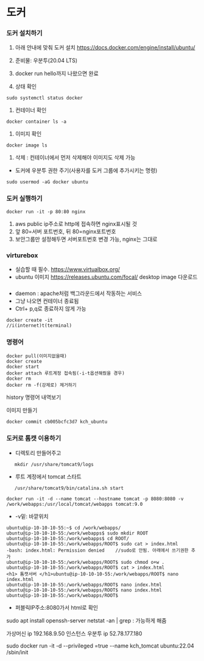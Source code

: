 # 도커 
### 도커 설치하기
1. 아래 안내에 맞춰 도커 설치
https://docs.docker.com/engine/install/ubuntu/

1. 준비물: 우분투(20.04 LTS)
2. docker run hello까지 나왔으면 완료
3. 상태 확인
```
sudo systemctl status docker
```
1. 컨테이너 확인
```
docker container ls -a
```
1. 이미지 확인
```
docker image ls
```
1. 삭제 : 컨테이너에서 먼저 삭제해야 이미지도 삭제 가능

* 도커에 우분투 권한 주기(사용자를 도커 그룹에 추가시키는 명령)
```
sudo usermod -aG docker ubuntu
```

### 도커 실행하기
```
docker run -it -p 80:80 nginx
```
1. aws public ip주소로 http에 접속하면 nginx표시될 것
2. 앞 80=서버 포트번호, 뒤 80=nginx포트번호
3. 보안그룹만 설정해두면 서버포트번호 변경 가능, nginx는 그대로

### virturebox
* 실습할 때 필수.
https://www.virtualbox.org/
* ubuntu 이미지
https://releases.ubuntu.com/focal/
desktop image 다운로드


###
* daemon : apache처럼 백그라운드에서 작동하는 서비스
* 그냥 나오면 컨테이너 종료됨 
* Ctrl+ p,q로 종료하지 않게 가능
```
docker create -it
//i(internet)t(terminal)
```

### 명령어
```
docker pull(이미지없을때)
docker create
docker start
docker attach 루트계정 접속됨(-i-t옵션해줬을 경우)
docker rm
docker rm -f(강제로) 제거하기
```
history 명령어 내역보기

이미지 만들기
```
docker commit cb005bcfc3d7 kch_ubuntu
```

### 도커로 톰캣 이용하기
* 디렉토리 만들어주고
```
   mkdir /usr/share/tomcat9/logs
```
* 루트 계정에서 tomcat 스타트
```
   /usr/share/tomcat9/bin/catalina.sh start
```

```
docker run -it -d --name tomcat --hostname tomcat -p 8080:8080 -v /work/webapps:/usr/local/tomcat/webapps tomcat:9.0
```
* -v밑: 바깥위치

```
ubuntu@ip-10-10-10-55:~$ cd /work/webapps/
ubuntu@ip-10-10-10-55:/work/webapps$ sudo mkdir ROOT
ubuntu@ip-10-10-10-55:/work/webapps$ cd ROOT/
ubuntu@ip-10-10-10-55:/work/webapps/ROOT$ sudo cat > index.html
-bash: index.html: Permission denied    //sudo로 안됨. 아래에서 쓰기권한 추가
ubuntu@ip-10-10-10-55:/work/webapps/ROOT$ sudo chmod o+w .
ubuntu@ip-10-10-10-55:/work/webapps/ROOT$ cat > index.html
<h1> 톰캣서버 </h1>ubuntu@ip-10-10-10-55:/work/webapps/ROOT$ nano index.html
ubuntu@ip-10-10-10-55:/work/webapps/ROOT$ nano index.html
ubuntu@ip-10-10-10-55:/work/webapps/ROOT$ nano index.html
ubuntu@ip-10-10-10-55:/work/webapps/ROOT$
```
* 퍼블릭IP주소:8080가서 html로 확인

sudo apt install openssh-server
netstat -an | grep :  가능하게 해줌

가상머신 ip
192.168.9.50
인스턴스 우분투 ip
52.78.177.180


sudo docker run -it -d --privileged
=true --name kch_tomcat ubuntu:22.04 /sbin/init

